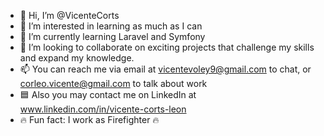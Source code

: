 - 👋 Hi, I’m @VicenteCorts
- 👀 I’m interested in learning as much as I can
- 🌱 I’m currently learning Laravel and Symfony
- 💞️ I’m looking to collaborate on exciting projects that challenge my skills and expand my knowledge.
- 📫 You can reach me via email at vicentevoley9@gmail.com to chat, or corleo.vicente@gmail.com to talk about work 
- 🟦 Also you may contact me on LinkedIn at www.linkedin.com/in/vicente-corts-leon
- 🔥 Fun fact: I work as Firefighter 🔥


<!--- - 😄 Pronouns: He/him--->
<!--- VicenteCorts/VicenteCorts is a ✨ special ✨ repository because its `README.md` (this file) appears on your GitHub profile. You can click the Preview link to take a look at your changes. --->

